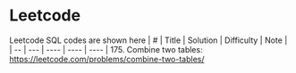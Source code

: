 # Leetcode
Leetcode SQL codes are shown here
| # | Title | Solution | Difficulty | Note | 
| -- | --- | ---- | ---- | ---- | 
175. Combine two tables: https://leetcode.com/problems/combine-two-tables/
